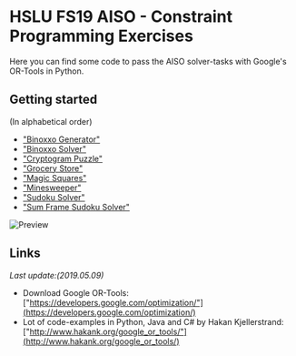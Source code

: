 # HSLU FS19 AISO - Constraint Programming Exercises  
Here you can find some code to pass the AISO solver-tasks with Google's OR-Tools in Python.

## Getting started
(In alphabetical order)
* ["Binoxxo Generator"](HSLU_FS19_AISO_Exercises/Constraint_Programming/BinoxxoGenerator.ipynb)
* ["Binoxxo Solver"](HSLU_FS19_AISO_Exercises/Constraint_Programming/BinoxxoSolver.ipynb)
* ["Cryptogram Puzzle"](HSLU_FS19_AISO_Exercises/Constraint_Programming/CryptogramPuzzle.ipynb)
* ["Grocery Store"](HSLU_FS19_AISO_Exercises/Constraint_Programming/GroceryStore.ipynb)
* ["Magic Squares"](HSLU_FS19_AISO_Exercises/Constraint_Programming/MagicSquares.ipynb)
* ["Minesweeper"](HSLU_FS19_AISO_Exercises/Constraint_Programming/Minesweeper.ipynb)
* ["Sudoku Solver"](HSLU_FS19_AISO_Exercises/Constraint_Programming/SudokuSolver.ipynb)
* ["Sum Frame Sudoku Solver"](HSLU_FS19_AISO_Exercises/Constraint_Programming/SumFrameSudokuSolver.ipynb)  

![Preview](HSLU_FS19_AISO_Exercises/Constraint_Programming/images/preview.png)  

## Links
_Last update:(2019.05.09)_
* Download Google OR-Tools: ["https://developers.google.com/optimization/"](https://developers.google.com/optimization/)
* Lot of code-examples in Python, Java and C# by Hakan Kjellerstrand: ["http://www.hakank.org/google_or_tools/"](http://www.hakank.org/google_or_tools/)